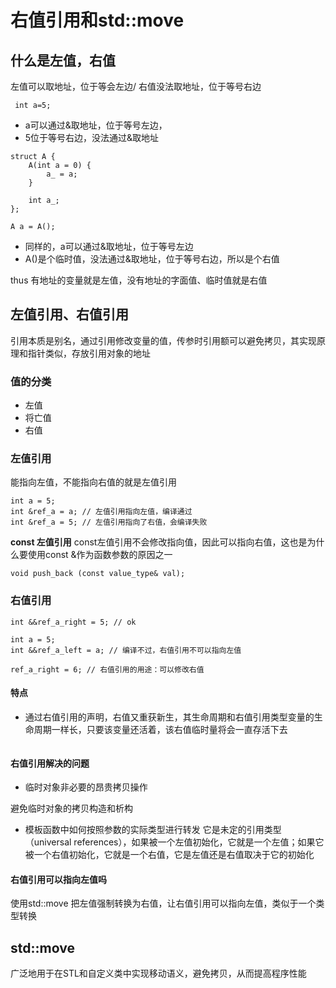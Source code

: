 # 右值引用和std::move

## 什么是左值，右值

左值可以取地址，位于等会左边/ 右值没法取地址，位于等号右边

` int a=5;`

- a可以通过&取地址，位于等号左边，
- 5位于等号右边，没法通过&取地址

```
struct A {
    A(int a = 0) {
        a_ = a;
    }
 
    int a_;
};
 
A a = A();
```
- 同样的，a可以通过&取地址，位于等号左边
- A()是个临时值，没法通过&取地址，位于等号右边，所以是个右值

thus 有地址的变量就是左值，没有地址的字面值、临时值就是右值

## 左值引用、右值引用

引用本质是别名，通过引用修改变量的值，传参时引用额可以避免拷贝，其实现原理和指针类似，存放引用对象的地址

### 值的分类
- 左值
- 将亡值
- 右值
### 左值引用
能指向左值，不能指向右值的就是左值引用

```
int a = 5;
int &ref_a = a; // 左值引用指向左值，编译通过
int &ref_a = 5; // 左值引用指向了右值，会编译失败
```
**const 左值引用** const左值引用不会修改指向值，因此可以指向右值，这也是为什么要使用const &作为函数参数的原因之一

`void push_back (const value_type& val); `

### 右值引用

```
int &&ref_a_right = 5; // ok
 
int a = 5;
int &&ref_a_left = a; // 编译不过，右值引用不可以指向左值
 
ref_a_right = 6; // 右值引用的用途：可以修改右值
```

#### 特点
- 通过右值引用的声明，右值又重获新生，其生命周期和右值引用类型变量的生命周期一样长，只要该变量还活着，该右值临时量将会一直存活下去

```
```
#### 右值引用解决的问题
- 临时对象非必要的昂贵拷贝操作

避免临时对象的拷贝构造和析构

- 模板函数中如何按照参数的实际类型进行转发
它是未定的引用类型（universal references），如果被一个左值初始化，它就是一个左值；如果它被一个右值初始化，它就是一个右值，它是左值还是右值取决于它的初始化
#### 右值引用可以指向左值吗
使用std::move 把左值强制转换为右值，让右值引用可以指向左值，类似于一个类型转换

## std::move
广泛地用于在STL和自定义类中实现移动语义，避免拷贝，从而提高程序性能


